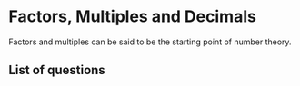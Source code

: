 Factors, Multiples and Decimals
====================
Factors and multiples can be said to be the starting point of number theory.

List of questions
---------------
